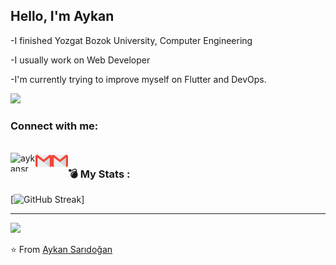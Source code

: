 <!DOCTYPE html>
<html lang="en">

 ## Hello, I'm Aykan

  -I finished Yozgat Bozok University, Computer Engineering 
  
  -I usually work on Web Developer
  
  -I'm currently trying to improve myself on Flutter and DevOps.

  <div id="header" align="left">
  <img src="https://media.giphy.com/media/l41JU9pUyosHzWyuQ/giphy.gif" width="350"/>
</div>

 
<h3 align="left">Connect with me:</h3>
<p align="left">
<br/>
<a href="https://instagram.com/aykansr" target="blank"><img align="left" src="https://raw.githubusercontent.com/rahuldkjain/github-profile-readme-generator/master/src/images/icons/Social/instagram.svg" alt="aykansr" height="30" width="40" /></a>
<a href="mailto:aykansaridogan@gmail.com">
 <img align="left" alt="Aykan SARIDOĞAN | Gmail" width="26px" src="https://github.com/SatYu26/SatYu26/blob/master/Assets/Gmail.svg" />
</a>
<a href="mailto:aykansaridogan@hotmail.com">
<img align="left" alt="Aykan SARIDOĞAN | Gmail" width="26px" src="https://github.com/SatYu26/SatYu26/blob/master/Assets/Gmail.svg" />
</a>  
  
  
 


  
  
### :bomb: My Stats :
[![GitHub Streak](https://github-readme-stats.vercel.app/api/top-langs?username=aykansaridogan&show_icons=true&locale=en&layout=compact&langs_count=8&theme=algolia)]





----
  ![](https://visitor-badge.glitch.me/badge?page_id=aykansaridogan)


:star: From [Aykan Sarıdoğan](https://github.com/aykansaridogan/)

  
  

 <body>


 

</body>
</html>
